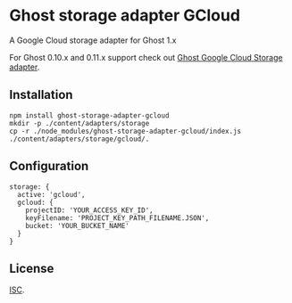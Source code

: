 # Ghost storage adapter GCloud

A Google Cloud storage adapter for Ghost 1.x

For Ghost 0.10.x and 0.11.x support check out
[Ghost Google Cloud Storage adapter](https://github.com/thombuchi/ghost-google-cloud-storage).

## Installation

```
npm install ghost-storage-adapter-gcloud
mkdir -p ./content/adapters/storage
cp -r ./node_modules/ghost-storage-adapter-gcloud/index.js ./content/adapters/storage/gcloud/.
```

## Configuration

```
storage: {
  active: 'gcloud',
  gcloud: {
    projectID: 'YOUR_ACCESS_KEY_ID',
    keyFilename: 'PROJECT_KEY_PATH_FILENAME.JSON',
    bucket: 'YOUR_BUCKET_NAME'
  }
}
```

## License

[ISC](./LICENSE.md).
